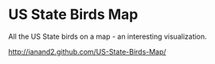 US State Birds Map
==================

All the US State birds on a map - an interesting visualization.

http://ianand2.github.com/US-State-Birds-Map/